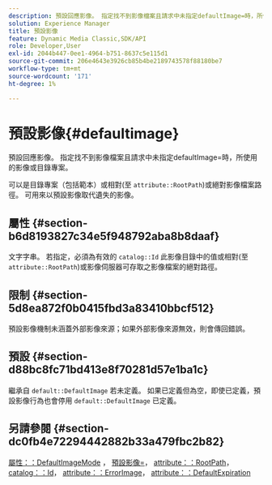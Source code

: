 ```yaml
---
description: 預設回應影像。 指定找不到影像檔案且請求中未指定defaultImage=時，所使用的影像或目錄專案。
solution: Experience Manager
title: 預設影像
feature: Dynamic Media Classic,SDK/API
role: Developer,User
exl-id: 2044b447-0ee1-4964-b751-8637c5e115d1
source-git-commit: 206e4643e3926cb85b4be2189743578f88180be7
workflow-type: tm+mt
source-wordcount: '171'
ht-degree: 1%

---
```


# 預設影像{#defaultimage}

預設回應影像。 指定找不到影像檔案且請求中未指定defaultImage=時，所使用的影像或目錄專案。

可以是目錄專案（包括範本）或相對(至 `attribute::RootPath`)或絕對影像檔案路徑。 可用來以預設影像取代遺失的影像。

## 屬性 {#section-b6d8193827c34e5f948792aba8b8daaf}

文字字串。 若指定，必須為有效的 `catalog::Id` 此影像目錄中的值或相對(至 `attribute::RootPath`)或影像伺服器可存取之影像檔案的絕對路徑。

## 限制 {#section-5d8ea872f0b0415fbd3a83410bbcf512}

預設影像機制未涵蓋外部影像來源；如果外部影像來源無效，則會傳回錯誤。

## 預設 {#section-d88bc8fc71bd413e8f70281d57e1ba1c}

繼承自 `default::DefaultImage` 若未定義。 如果已定義但為空，即使已定義，預設影像行為也會停用 `default::DefaultImage` 已定義。

## 另請參閱 {#section-dc0fb4e72294442882b33a479fbc2b82}

[屬性：：DefaultImageMode](../../../../../is-api/image-catalog/image-serving-api-ref/c-image-catalog-reference/c-attributes-reference/r-defaultimagemode.md#reference-8a996af162f84e46bbe9e6e0d4e26782) ， [預設影像=](../../../../../is-api/image-catalog/image-serving-api-ref/c-image-catalog-reference/c-attributes-reference/r-is-cat-defaultimage.md#reference-8e9900e129f54ed68462a3c2fc3bc433)， [attribute：：RootPath](../../../../../is-api/image-catalog/image-serving-api-ref/c-image-catalog-reference/c-attributes-reference/r-rootpath.md#reference-17d57e5967be403b8408fa7214017494)， [catalog：：Id](/help/aem-is-ir-api/is-api/image-catalog/image-serving-api-ref/c-image-catalog-reference/c-image-svg-data-reference/c-image-data-reference/r-id-cat.md)， [attribute：：ErrorImage](../../../../../is-api/image-catalog/image-serving-api-ref/c-image-catalog-reference/c-attributes-reference/r-errorimage.md#reference-c494d5d8b2584fe3800f35baabd0292c)， [attribute：：DefaultExpiration](../../../../../is-api/image-catalog/image-serving-api-ref/c-image-catalog-reference/c-attributes-reference/r-defaultexpiration.md#reference-0526166fab654fceb243b75d1ea4f0cf)
